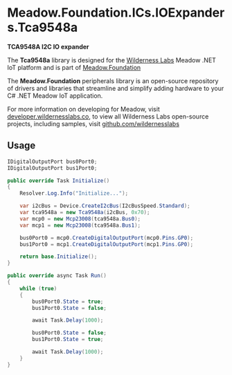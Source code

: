 # Meadow.Foundation.ICs.IOExpanders.Tca9548a

**TCA9548A I2C IO expander**

The **Tca9548a** library is designed for the [Wilderness Labs](www.wildernesslabs.co) Meadow .NET IoT platform and is part of [Meadow.Foundation](https://developer.wildernesslabs.co/Meadow/Meadow.Foundation/)

The **Meadow.Foundation** peripherals library is an open-source repository of drivers and libraries that streamline and simplify adding hardware to your C# .NET Meadow IoT application.

For more information on developing for Meadow, visit [developer.wildernesslabs.co](http://developer.wildernesslabs.co/), to view all Wilderness Labs open-source projects, including samples, visit [github.com/wildernesslabs](https://github.com/wildernesslabs/)

## Usage

```csharp
IDigitalOutputPort bus0Port0;
IDigitalOutputPort bus1Port0;

public override Task Initialize()
{
    Resolver.Log.Info("Initialize...");

    var i2cBus = Device.CreateI2cBus(I2cBusSpeed.Standard);
    var tca9548a = new Tca9548a(i2cBus, 0x70);
    var mcp0 = new Mcp23008(tca9548a.Bus0);
    var mcp1 = new Mcp23008(tca9548a.Bus1);

    bus0Port0 = mcp0.CreateDigitalOutputPort(mcp0.Pins.GP0);
    bus1Port0 = mcp1.CreateDigitalOutputPort(mcp1.Pins.GP0);

    return base.Initialize();
}

public override async Task Run()
{
    while (true)
    {
        bus0Port0.State = true;
        bus1Port0.State = false;

        await Task.Delay(1000);

        bus0Port0.State = false;
        bus1Port0.State = true;

        await Task.Delay(1000);
    }
}

```
